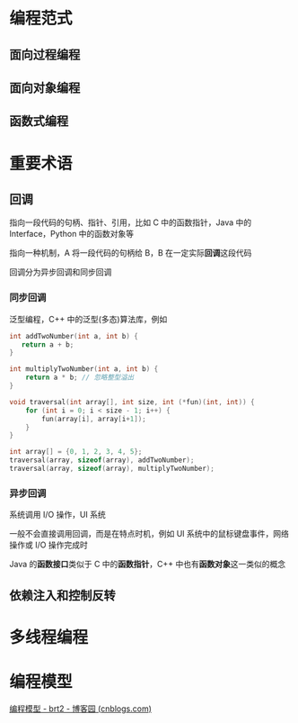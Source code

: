 # 编程范式

## 面向过程编程

## 面向对象编程

## 函数式编程

# 重要术语

## 回调

指向一段代码的句柄、指针、引用，比如 C 中的函数指针，Java 中的 Interface，Python 中的函数对象等

指向一种机制，A 将一段代码的句柄给 B，B 在一定实际**回调**这段代码

回调分为异步回调和同步回调

### 同步回调

泛型编程，C++ 中的泛型(多态)算法库，例如

```C
int addTwoNumber(int a, int b) {
   return a + b; 
}

int multiplyTwoNumber(int a, int b) {
    return a * b; // 忽略整型溢出
}

void traversal(int array[], int size, int (*fun)(int, int)) {
    for (int i = 0; i < size - 1; i++) {
        fun(array[i], array[i+1]);
    }
}

int array[] = {0, 1, 2, 3, 4, 5};
traversal(array, sizeof(array), addTwoNumber);
traversal(array, sizeof(array), multiplyTwoNumber);
```

### 异步回调

系统调用 I/O 操作，UI 系统

一般不会直接调用回调，而是在特点时机，例如 UI 系统中的鼠标键盘事件，网络操作或 I/O 操作完成时



Java 的**函数接口**类似于 C 中的**函数指针**，C++ 中也有**函数对象**这一类似的概念

## 依赖注入和控制反转

# 多线程编程

# 编程模型

[编程模型 - brt2 - 博客园 (cnblogs.com)](https://www.cnblogs.com/brt2/p/15478528.html)
